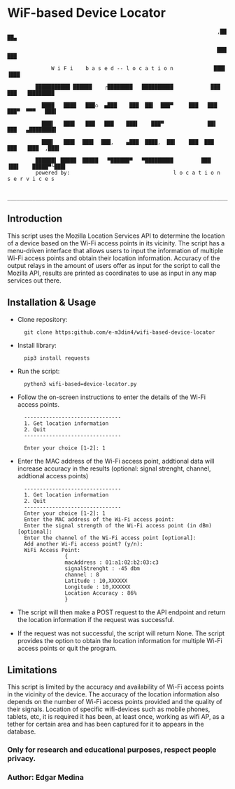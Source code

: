 # WiF-based Device Locator

                                                                                           
                                                                       ,██   ██▄              
                                                                                           
                                                                       ███   ███              
                                                                                           
                  W i F i    b a s e d -- l o c a t i o n             ███▌  ▐███              
                                                                                           
             ███████████ ██████    ┌████████   ██████████            ███   ███   ▐████████   
                                                                                           
               ████   ████   ███⌂  ▄███    ███  ██▌  ███▀     ███   ███   ███▀  ▀▀▀   ███▌   
                                                                                           
               ███▌   ███▌   ███   ███    ███▌    ███▀              ██▌   ███   ▄████████▌   
                                                                                           
               ███▌   ███▌  ███▌  ███,    ▄███  ████,  ██▌    ███  ███   ███   ▐███  ,███▌  
                                                                                           
             ██████▌ █████  █████   ▀██████▀   ▀█████████         ███   ▐██▌    █████▀└███▌ 
             powered by:                                 l o c a t i o n   s e r v i c e s 
                                                                                           
            ________________________________________________________________________________ 

##  Introduction

This script uses the Mozilla Location Services API to determine the location of a device based on the Wi-Fi access points in its vicinity. The script has a menu-driven interface that allows users to input the information of multiple Wi-Fi access points and obtain their location information. Accuracy of the output relays in the amount of users offer as input for the script to call the Mozilla API, results are printed as coordinates to use as input in any map services out there. 

## Installation & Usage 

	   
- Clone repository: 

		git clone https:github.com/e-m3din4/wifi-based-device-locator

- Install library:

        pip3 install requests

- Run the script:

		python3 wifi-based=device-locator.py

- Follow the on-screen instructions to enter the details of the Wi-Fi access points.
		
		-------------------------------
		1. Get location information
		2. Quit
		-------------------------------
		
		Enter your choice [1-2]: 1
	
- Enter the MAC address of the Wi-Fi access point, addtional data will increase accuracy in the results (optional: signal strenght, channel, addtional access points) 

		
		-------------------------------
		1. Get location information
		2. Quit
		-------------------------------
		Enter your choice [1-2]: 1
		Enter the MAC address of the Wi-Fi access point: 
		Enter the signal strength of the Wi-Fi access point (in dBm) [optional]: 
		Enter the channel of the Wi-Fi access point [optional]: 
		Add another Wi-Fi access point? (y/n):
		WiFi Access Point:
			         {
			         macAddress : 01:a1:02:b2:03:c3
			         signalStrenght : -45 dbm
			         channel : 8
			         Latitude : 10,XXXXXX
			         Longitude : 10,XXXXXX
			         Location Accuracy : 86%
			         }
	
- The script will then make a POST request to the API endpoint and return the location information if the request was successful.


- If the request was not successful, the script will return None. The script provides the option to obtain the location information for multiple Wi-Fi access points or quit the program.

## Limitations

This script is limited by the accuracy and availability of Wi-Fi access points in the vicinity of the device. The accuracy of the location information also depends on the number of Wi-Fi access points provided and the quality of their signals. Location of specific wifi-devices such as mobile phones, tablets, etc, it is required it has been, at least once, working as wifi AP, as a tether for certain area and has been captured for it to appears in the database. 

### Only for research and educational purposes, respect people privacy.
### Author: Edgar Medina   
    
